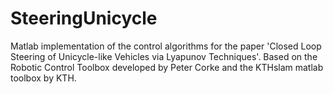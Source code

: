 # SteeringUnicycle
Matlab implementation of the control algorithms for the paper 'Closed Loop Steering of Unicycle-like Vehicles via Lyapunov Techniques'. 
Based on the Robotic Control Toolbox developed by Peter Corke and the KTHslam matlab toolbox by KTH.
